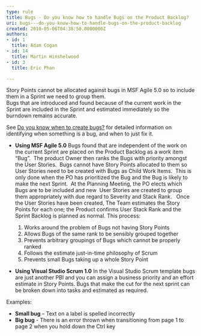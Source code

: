 ```yaml
---
type: rule
title: Bugs - Do you know how to handle Bugs on the Product Backlog?
uri: bugs---do-you-know-how-to-handle-bugs-on-the-product-backlog
created: 2010-05-06T04:38:50.0000000Z
authors:
- id: 1
  title: Adam Cogan
- id: 14
  title: Martin Hinshelwood
- id: 3
  title: Eric Phan

---
```


 Story Points cannot be allocated against bugs in MSF Agile 5.0 so to include them in a Sprint we need to group them. <br> 
Bugs that are introduced and found because of the current work in the Sprint are included in the Sprint and estimated immediately so the burndown remains accurate.

See [Do you know when to create bugs?](/Standards/Management/RulesToBetterScrumUsingTFS/Pages/CreateBugs.aspx) for detailed information on identifying when something is a bug, and when to just fix it.

- **Using MSF Agile 5.0**
    Bugs found that are independent of the work on the current Sprint are placed on the Product Backlog as a work item “Bug”.  The product Owner then ranks the Bugs with priority amongst the User Stories.  Bugs cannot have Story Points allocated to them so User Stories need to be created with Bugs as Child Work Items.  This is only done when the PO has prioritized the Bug and the Bug is likely to make the next Sprint.  At the Planning Meeting, the PO elects which Bugs are to be included and new  User Stories are created to group them appropriately with due regard to Severity and Stack Rank.   Once the User Stories have been created, The Team estimates the Story Points for each one; the Product confirms User Stack Rank and the Sprint Backlog is planned as normal.
    This process:

    1. Works around the problem of Bugs not having Story Points
    2. Allows Bugs of the same rank to be sensibly grouped together
    3. Prevents arbitrary groupings of Bugs which cannot be properly ranked
    4. Follows the estimate just-in-time philosophy of Scrum
    5. Prevents small Bugs taking up a whole Story Point
- **Using Visual Studio Scrum 1.0**
    In the Visual Studio Scrum template bugs are just another PBI and you can assign a business priority and an effort estimate in Story Points. Bugs that make the cut for the next sprint can be broken down into tasks and estimated as required.


Examples:

- **Small bug** – Text on a label is spelled incorrectly
- **Big bug** - There is an error thrown when transitioning from page 1 to page 2 when you hold down the Ctrl key





